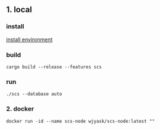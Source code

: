 
## **1. local**

### install
[install environment](./install-environment.md)

### build

```
cargo build --release --features scs
```

### run

```
./scs --database auto
```

### **2. docker**
```
docker run -id --name scs-node wjyask/scs-node:latest ""
```